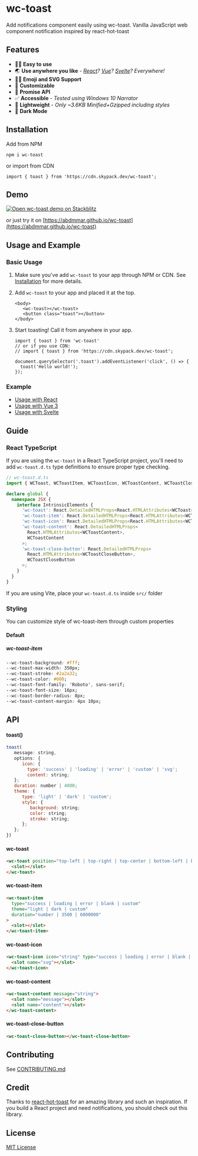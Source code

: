 # wc-toast

Add notifications component easily using wc-toast. Vanilla JavaScript web component notification inspired by react-hot-toast

## Features

- ✍🏻 **Easy to use**
- 🌏 **Use anywhere you like** - _[React][react-wc-toast]? [Vue][vue-wc-toast]? [Svelte][svelte-wc-toast]? Everywhere!_
- 👋🏻 **Emoji and SVG Support**
- 🎨 **Customizable**
- 🚥 **Promise API**
- ✅ **Accessible** - _Tested using Windows 10 Narrator_
- 🍃 **Lightweight** - _Only ~3.6KB Minified+Gzipped including styles_
- 💙 **Dark Mode**

## Installation

Add from NPM

```
npm i wc-toast
```

or import from CDN

```
import { toast } from 'https://cdn.skypack.dev/wc-toast';
```

## Demo

[![Open wc-toast demo on Stackblitz](https://camo.githubusercontent.com/449b29bcd2bc469248faeece273f4e139f92a8d03e042de6214c94e9fa63c02a/68747470733a2f2f692e696d6775722e636f6d2f767232614267412e706e67)](https://stackblitz.com/edit/js-km237v?file=index.js)

or just try it on [https://abdmmar.github.io/wc-toast](https://abdmmar.github.io/wc-toast)

## Usage and Example

### Basic Usage

1. Make sure you've add `wc-toast` to your app through NPM or CDN. See [Installation](#installation) for more details.
2. Add `wc-toast` to your app and placed it at the top.

   ```
   <body>
      <wc-toast></wc-toast>
      <button class="toast"></button>
   </body>
   ```

3. Start toasting! Call it from anywhere in your app.

   ```
   import { toast } from 'wc-toast'
   // or if you use CDN:
   // import { toast } from 'https://cdn.skypack.dev/wc-toast';

   document.querySelector('.toast').addEventListener('click', () => {
     toast('Hello world!');
   });
   ```

### Example

- [Usage with React][react-wc-toast]
- [Usage with Vue 3][vue-wc-toast]
- [Usage with Svelte][svelte-wc-toast]

[react-wc-toast]: https://stackblitz.com/edit/react-ts-wp4wxh?file=index.tsx
[vue-wc-toast]: https://stackblitz.com/edit/vue-ob3n7x?file=src%2FApp.vue
[svelte-wc-toast]: https://stackblitz.com/edit/vitejs-vite-y98sm9?file=src%2FApp.svelte&terminal=dev

## Guide

### React TypeScript

If you are using the `wc-toast` in a React TypeScript project, you'll need to add `wc-toast.d.ts` type definitions to ensure proper type checking.

```ts
// wc-toast.d.ts
import { WCToast, WCToastItem, WCToastIcon, WCToastContent, WCToastCloseButton } from 'wc-toast';

declare global {
  namespace JSX {
    interface IntrinsicElements {
      'wc-toast': React.DetailedHTMLProps<React.HTMLAttributes<WCToast>, WCToast>;
      'wc-toast-item': React.DetailedHTMLProps<React.HTMLAttributes<WCToastItem>, WCToastItem>;
      'wc-toast-icon': React.DetailedHTMLProps<React.HTMLAttributes<WCToastIcon>, WCToastIcon>;
      'wc-toast-content': React.DetailedHTMLProps<
        React.HTMLAttributes<WCToastContent>,
        WCToastContent
      >;
      'wc-toast-close-button': React.DetailedHTMLProps<
        React.HTMLAttributes<WCToastCloseButton>,
        WCToastCloseButton
      >;
    }
  }
}
```

If you are using Vite, place your `wc-toast.d.ts` inside `src/` folder

### Styling

You can customize style of wc-toast-item through custom properties

#### Default

##### wc-toast-item

```css
--wc-toast-background: #fff;
--wc-toast-max-width: 350px;
--wc-toast-stroke: #2a2a32;
--wc-toast-color: #000;
--wc-toast-font-family: 'Roboto', sans-serif;
--wc-toast-font-size: 16px;
--wc-toast-border-radius: 8px;
--wc-toast-content-margin: 4px 10px;
```

## API

#### toast()

```js
toast(
   message: string,
   options: {
      icon: {
        type: 'success' | 'loading' | 'error' | 'custom' | 'svg';
        content: string;
   };
   duration: number | 4000;
   theme: {
      type: 'light' | 'dark' | 'custom';
      style: {
         background: string;
         color: string;
         stroke: string;
      };
   };
})
```

#### wc-toast

```html
<wc-toast position="top-left | top-right | top-center | bottom-left | bottom-right | bottom-center">
  <slot></slot>
</wc-toast>
```

#### wc-toast-item

```html
<wc-toast-item
  type="success | loading | error | blank | custom"
  theme="light | dark | custom"
  duration="number | 3500 | 6000000"
>
  <slot></slot>
</wc-toast-item>
```

#### wc-toast-icon

```html
<wc-toast-icon icon="string" type="success | loading | error | blank | custom">
  <slot name="svg"></slot>
</wc-toast-icon>
```

#### wc-toast-content

```html
<wc-toast-content message="string">
  <slot name="message"></slot>
  <slot name="content"></slot>
</wc-toast-content>
```

#### wc-toast-close-button

```html
<wc-toast-close-button></wc-toast-close-button>
```

## Contributing

See [CONTRIBUTING.md](CONTRIBUTING.md)

## Credit

Thanks to [react-hot-toast](https://react-hot-toast.com/) for an amazing library and such an inspiration. If you build a React project and need notifications, you should check out this library.

## License

[MIT License](LICENSE)
